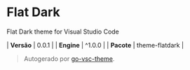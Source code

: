 # Flat Dark

Flat Dark theme for Visual Studio Code

| **Versão** | 0.0.1 |
| **Engine** | ^1.0.0 |
| **Pacote** | theme-flatdark |

> Autogerado por [go-vsc-theme](https://github.com/natalbu/go-vsc-theme).
